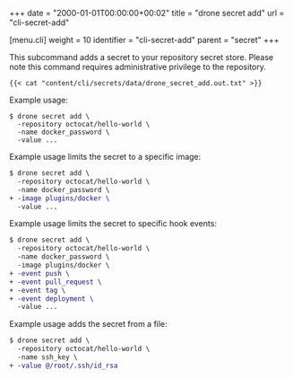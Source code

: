 +++
date = "2000-01-01T00:00:00+00:02"
title = "drone secret add"
url = "cli-secret-add"

[menu.cli]
  weight = 10
  identifier = "cli-secret-add"
  parent = "secret"
+++

This subcommand adds a secret to your repository secret store. Please note this command requires administrative privilege to the repository.

```text
{{< cat "content/cli/secrets/data/drone_secret_add.out.txt" >}}
```

Example usage:

```text
$ drone secret add \
  -repository octocat/hello-world \
  -name docker_password \
  -value ...
```

Example usage limits the secret to a specific image:

```diff
$ drone secret add \
  -repository octocat/hello-world \
  -name docker_password \
+ -image plugins/docker \
  -value ...
```

Example usage limits the secret to specific hook events:

```diff
$ drone secret add \
  -repository octocat/hello-world \
  -name docker_password \
  -image plugins/docker \
+ -event push \
+ -event pull_request \
+ -event tag \
+ -event deployment \
  -value ...
```

Example usage adds the secret from a file:

```diff
$ drone secret add \
  -repository octocat/hello-world \
  -name ssh_key \
+ -value @/root/.ssh/id_rsa
```

